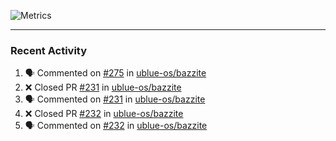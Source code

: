 ![Metrics](https://metrics.lecoq.io/KyleGospo?template=classic&base=header%2C%20activity%2C%20community%2C%20repositories%2C%20metadata&base.indepth=false&base.hireable=false&base.skip=false&config.timezone=America%2FLos_Angeles)

---
### Recent Activity
<!--START_SECTION:activity-->
1. 🗣 Commented on [#275](https://github.com/ublue-os/bazzite/issues/275#issuecomment-1711807368) in [ublue-os/bazzite](https://github.com/ublue-os/bazzite)
2. ❌ Closed PR [#231](https://github.com/ublue-os/bazzite/pull/231) in [ublue-os/bazzite](https://github.com/ublue-os/bazzite)
3. 🗣 Commented on [#231](https://github.com/ublue-os/bazzite/pull/231#issuecomment-1711201989) in [ublue-os/bazzite](https://github.com/ublue-os/bazzite)
4. ❌ Closed PR [#232](https://github.com/ublue-os/bazzite/pull/232) in [ublue-os/bazzite](https://github.com/ublue-os/bazzite)
5. 🗣 Commented on [#232](https://github.com/ublue-os/bazzite/pull/232#issuecomment-1711201711) in [ublue-os/bazzite](https://github.com/ublue-os/bazzite)
<!--END_SECTION:activity-->
